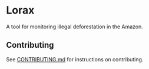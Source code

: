 # Lorax
A tool for monitoring illegal deforestation in the Amazon.

## Contributing
See [CONTRIBUTING.md](.github/CONTRIBUTING.md) for instructions on contributing.

